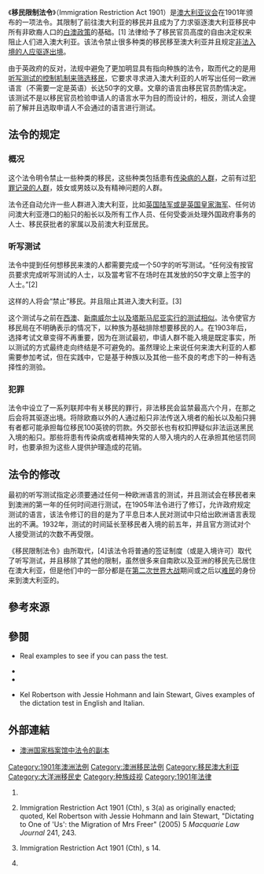 《**移民限制法令**》（Immigration Restriction Act 1901）是[澳大利亚议会](../Page/澳大利亚议会.md "wikilink")在1901年颁布的一项法令。其限制了前往澳大利亚的移民并且成为了力求驱逐澳大利亚移民中所有非欧裔人口的[白澳政策](../Page/白澳政策.md "wikilink")的基础。\[1\] 法律给予了移民官员高度的自由决定权来阻止人们进入澳大利亚。该法令禁止很多种类的移民移至澳大利亚并且规定[非法入境的人应](https://zh.wikipedia.org/wiki/非法入境 "wikilink")[驱逐出境](https://zh.wikipedia.org/wiki/驱逐出境 "wikilink")。

由于英政府的反对，法规中避免了更加明显具有指向种族的法令，取而代之的是用[听写测试的控制机制来筛选移民](https://zh.wikipedia.org/wiki/听写 "wikilink")，它要求寻求进入澳大利亚的人听写出任何一欧洲语言（不需要一定是英语）长达50字的文章。文章的语言由移民官员酌情决定。该测试不是以移民官员检验申请人的语言水平为目的而设计的，相反，测试人会提前了解并且选取申请人不会通过的语言进行测试。

## 法令的规定

### 概况

这个法令明令禁止一些种类的移民，这些种类包括患有[传染病的人群](https://zh.wikipedia.org/wiki/传染病 "wikilink")，之前有过[犯罪记录的人群](https://zh.wikipedia.org/wiki/犯罪记录 "wikilink")，妓女或男妓以及有精神问题的人群。

法令还自动允许一些人群进入澳大利亚，比如[英国陆军或是](https://zh.wikipedia.org/wiki/英国陆军 "wikilink")[英国皇家海军](https://zh.wikipedia.org/wiki/英国皇家海军 "wikilink")、任何访问澳大利亚港口的船只的船长以及所有工作人员、任何受委派处理外国政府事务的人士、移民获批者的家属以及前澳大利亚居民。

### 听写测试

法令中提到任何想移民来澳的人都需要完成一个50字的听写测试。“任何没有按官员要求完成听写测试的人士，以及當考官不在场时在其发放的50字文章上签字的人士。”\[2\]

这样的人将会“禁止”移民。并且阻止其进入澳大利亚。\[3\]

这个测试与之前在[西澳](https://zh.wikipedia.org/wiki/西澳 "wikilink")、[新南威尔士以及](https://zh.wikipedia.org/wiki/新南威尔士 "wikilink")[塔斯马尼亚实行的测试相似](https://zh.wikipedia.org/wiki/塔斯马尼亚 "wikilink")。法令使官方移民局在不明确表示的情况下，以种族为基础排除想要移民的人。在1903年后，选择考试文章变得不再重要，因为在测试最初，申请人群不能入境是既定事实，所以测试的方式最终走向终结是不可避免的。虽然理论上来说任何来澳大利亚的人都需要参加考试，但在实践中，它是基于种族以及其他一些不良的考虑下的一种有选择性的测验。

### 犯罪

法令中设立了一系列联邦中有关移民的罪行，非法移民会监禁最高六个月，在那之后会将其驱逐出境。将除欧裔以外的人通过船只非法传送入境者的船长以及船只拥有者都可能承担每位移民100英镑的罚款。外交部长也有权扣押疑似非法运送黑民入境的船只。那些将患有传染病或者精神失常的人带入境内的人在承担其他惩罚同时，也要承担为这些人提供护理造成的花销。

## 法令的修改

最初的听写测试指定必须要通过任何一种欧洲语言的测试，并且测试会在移民者来到澳洲的第一年的任何时间进行测试，在1905年法令进行了修订，允许政府规定测试的语言，该法令修订的目的是为了平息日本人民对测试中只给出欧洲语言表现出的不满。1932年，测试的时间延长至移民者入境的前五年，并且官方测试对个人接受测试的次数不再受限。

《移民限制法令》由所取代，\[4\]该法令将普通的签证制度（或是入境许可）取代了听写测试，并且移除了其他的限制，虽然很多来自南欧以及亚洲的移民先已居住在澳大利亚，但是他们中的一部分都是在[第二次世界大战](../Page/第二次世界大战.md "wikilink")期间或之后以[难民](../Page/难民.md "wikilink")的身份来到澳大利亚的。

## 參考來源

## 參閱

  - Real examples to see if you can pass the test.

  -
  -
  - Kel Robertson with Jessie Hohmann and Iain Stewart,  Gives examples of the dictation test in English and Italian.

## 外部連結

  - [澳洲国家档案馆中](https://zh.wikipedia.org/wiki/澳洲国家档案馆 "wikilink")[法令的副本](http://foundingdocs.gov.au/item-sdid-87.html)

[Category:1901年澳洲法例](https://zh.wikipedia.org/wiki/Category:1901年澳洲法例 "wikilink") [Category:澳洲移民法例](https://zh.wikipedia.org/wiki/Category:澳洲移民法例 "wikilink") [Category:移民澳大利亚](https://zh.wikipedia.org/wiki/Category:移民澳大利亚 "wikilink") [Category:大洋洲移民史](https://zh.wikipedia.org/wiki/Category:大洋洲移民史 "wikilink") [Category:种族歧视](https://zh.wikipedia.org/wiki/Category:种族歧视 "wikilink") [Category:1901年法律](https://zh.wikipedia.org/wiki/Category:1901年法律 "wikilink")

1.

2.  Immigration Restriction Act 1901 (Cth), s 3(a) as originally enacted; quoted, Kel Robertson with Jessie Hohmann and Iain Stewart, "Dictating to One of 'Us': the Migration of Mrs Freer" (2005) 5 *Macquarie Law Journal* 241, 243.

3.  Immigration Restriction Act 1901 (Cth), s 14.

4.